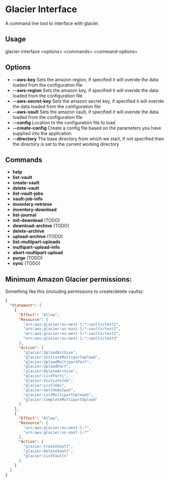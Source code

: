 Glacier Interface
=================

A command line tool to interface with glacier.

Usage
-----
glacier-interface &lt;options&gt; &lt;commands&gt; &lt;command-options&gt;

Options
-------

* **--aws-key** Sets the amazon region, if specified it will overide the data loaded from the configuration file
* **--aws-region** Sets the amazon key, if specified it will overide the data loaded from the configuration file
* **--aws-secret-key** Sets the amazon secret key, if specified it will overide the data loaded from the configuration file
* **--aws-vault** Sets the amazon vault, if specified it will overide the data loaded from the configuration file
* **--config** Location to the configuration file to load
* **--create-config** Create a config file based on the parameters you have supplied into the application
* **--directory** The base directory from which we start, if not specified then the directory is set to the current working directory

Commands
--------

* **help**
* **list-vault**
* **create-vault**
* **delete-vault**
* **list-vault-jobs**
* **vault-job-info**
* **inventory-retrieve**
* **inventory-download**
* **list-journal**
* **init-download** (TODO)
* **download-archive** (TODO)
* **delete-archive**
* **upload-archive** (TODO)
* **list-multipart-uploads**
* **multipart-upload-info**
* **abort-multipart-upload**
* **purge** (TODO)
* **sync** (TODO)

Minimum Amazon Glacier permissions:
-----------------------------------

Something like this (including permissions to create/delete vaults):

```json
{
  "Statement": [
    {
      "Effect": "Allow",
      "Resource": [
        "arn:aws:glacier:eu-west-1:*:vaults/test1",
        "arn:aws:glacier:us-east-1:*:vaults/test1",
        "arn:aws:glacier:eu-west-1:*:vaults/test2",
        "arn:aws:glacier:eu-west-1:*:vaults/test3"
      ],
      "Action": [
        "glacier:UploadArchive",
        "glacier:InitiateMultipartUpload",
        "glacier:UploadMultipartPart",
        "glacier:UploadPart",
        "glacier:DeleteArchive",
        "glacier:ListParts",
        "glacier:InitiateJob",
        "glacier:ListJobs",
        "glacier:GetJobOutput",
        "glacier:ListMultipartUploads",
        "glacier:CompleteMultipartUpload"
      ]
    },
    {
      "Effect": "Allow",
      "Resource": [
        "arn:aws:glacier:eu-west-1:*",
        "arn:aws:glacier:us-east-1:*"
      ],
      "Action": [
        "glacier:CreateVault",
        "glacier:DeleteVault",
        "glacier:ListVaults"
      ]
    }
  ]
}
```